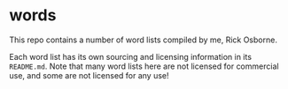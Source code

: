 # words

This repo contains a number of word lists compiled by me, Rick Osborne.

Each word list has its own sourcing and licensing information in its `README.md`.
Note that many word lists here are not licensed for commercial use, and some are not licensed for any use!
